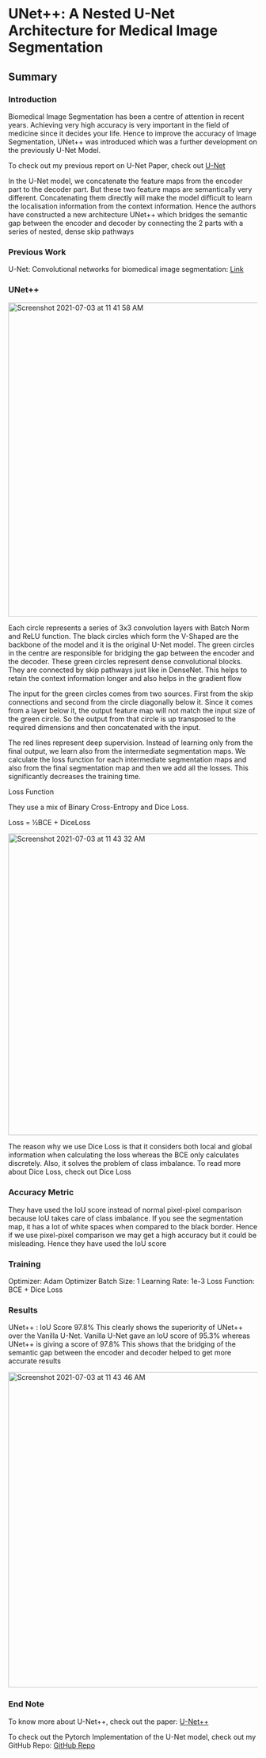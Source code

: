 # UNet++: A Nested U-Net Architecture for Medical Image Segmentation

## Summary 

### Introduction

Biomedical Image Segmentation has been a centre of attention in recent years. Achieving very high accuracy is very important in the field of medicine since it decides your life. Hence to improve the accuracy of Image Segmentation, UNet++ was introduced which was a further development on the previously U-Net Model.

To check out my previous report on U-Net Paper, check out [U-Net](https://github.com/Vinayak-VG/My-Projects/tree/main/Computer%20Vision%20Projects/2D%20Image%20Segmentation/U-Net%20Image%20Segmentation/U-Net)

In the U-Net model, we concatenate the feature maps from the encoder part to the decoder part. But these two feature maps are semantically very different. Concatenating them directly will make the model difficult to learn the localisation information from the context information. Hence the authors have constructed a new architecture UNet++ which bridges the semantic gap between the encoder and decoder by connecting the 2 parts with a series of nested, dense skip pathways

### Previous Work

U-Net: Convolutional networks for biomedical image segmentation: [Link](https://arxiv.org/pdf/1505.04597.pdf)

### UNet++

<img width="634" alt="Screenshot 2021-07-03 at 11 41 58 AM" src="https://user-images.githubusercontent.com/80670240/124345028-c8f57f00-dbf3-11eb-86d6-fa7e3465a7cb.png">

Each circle represents a series of 3x3 convolution layers with Batch Norm and ReLU function. The black circles which form the V-Shaped are the backbone of the model and it is the original U-Net model. The green circles in the centre are responsible for bridging the gap between the encoder and the decoder. These green circles represent dense convolutional blocks. They are connected by skip pathways just like in DenseNet. This helps to retain the context information longer and also helps in the gradient flow

The input for the green circles comes from two sources. First from the skip connections and second from the circle diagonally below it. 
Since it comes from a layer below it, the output feature map will not match the input size of the green circle. So the output from that circle is up transposed to the required dimensions and then concatenated with the input. 

The red lines represent deep supervision. Instead of learning only from the final output, we learn also from the intermediate segmentation maps. We calculate the loss function for each intermediate segmentation maps and also from the final segmentation map and then we add all the losses. This significantly decreases the training time.

Loss Function

They use a mix of Binary Cross-Entropy and Dice Loss. 

Loss = ½BCE + DiceLoss

<img width="609" alt="Screenshot 2021-07-03 at 11 43 32 AM" src="https://user-images.githubusercontent.com/80670240/124345058-fb06e100-dbf3-11eb-9d32-8b7f8a6785bf.png">

The reason why we use Dice Loss is that it considers both local and global information when calculating the loss whereas the BCE only calculates discretely. Also, it solves the problem of class imbalance. To read more about Dice Loss, check out Dice Loss

### Accuracy Metric

They have used the IoU score instead of normal pixel-pixel comparison because IoU takes care of class imbalance. If you see the segmentation map, it has a lot of white spaces when compared to the black border. Hence if we use pixel-pixel comparison we may get a high accuracy but it could be misleading. Hence they have used the IoU score

### Training

Optimizer: Adam Optimizer
Batch Size: 1
Learning Rate: 1e-3
Loss Function: BCE + Dice Loss

### Results

UNet++ : IoU Score 97.8%
This clearly shows the superiority of UNet++ over the Vanilla U-Net. Vanilla U-Net gave an IoU score of 95.3% whereas UNet++ is giving a score of 97.8%
This shows that the bridging of the semantic gap between the encoder and decoder helped to get more accurate results

<img width="637" alt="Screenshot 2021-07-03 at 11 43 46 AM" src="https://user-images.githubusercontent.com/80670240/124345063-00642b80-dbf4-11eb-96ac-e4f9acec31d7.png">

### End Note

To know more about U-Net++, check out the paper: [U-Net++](https://arxiv.org/pdf/1807.10165.pdf)

To check out the Pytorch Implementation of the U-Net model, check out my GitHub Repo: [GitHub Repo](https://github.com/Vinayak-VG/My-Projects/tree/main/Computer%20Vision%20Projects/U-Net%20Image%20Segmentation)
